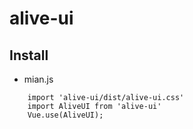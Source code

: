 # alive-ui

## Install
- mian.js
```
    import 'alive-ui/dist/alive-ui.css'
    import AliveUI from 'alive-ui'
    Vue.use(AliveUI);
```